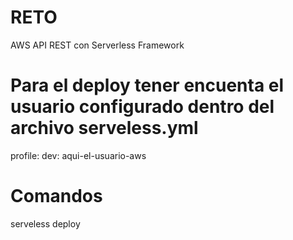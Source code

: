 # RETO
AWS API REST con Serverless Framework

# Para el deploy tener encuenta el usuario configurado dentro del archivo serveless.yml
profile:
    dev: aqui-el-usuario-aws
    
# Comandos
serveless deploy
